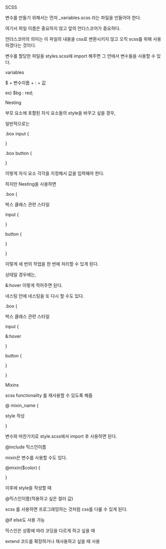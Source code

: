 SCSS 

변수를 만들기 위해서는 먼저 _variables.scss 라는 파일을 만들어야 한다.

여기서 파일 이름은 중요하지 않고 앞의 언더스코어가 중요하다.

언더스코어의 의미는 이 파일의 내용을 css로 변환시키지 않고 오직 scss를 위해 사용하겠다는 것이다.



변수를 할당한 파일을 styles.scss에 import 해주면 그 안에서 변수들을 사용할 수 있다.





variables

$ + 변수이름 + : + 값

ex) $bg : red;



Nesting

부모 요소에 포함된 자식 요소들의 style을 바꾸고 싶을 경우,

일반적으로는 

.box input {

}

.box button {

}



이렇게 자식 요소 각각을 지정해서 값을 입력해야 한다.



하지만 Nesting을 사용하면

.box {

박스 클래스 관련 스타일

input {

}

button {

}

}

이렇게 세 번의 작업을 한 번에 처리할 수 있게 된다. 



상태일 경우에는,

&:hover 이렇게 적어주면 된다. 



네스팅 안에 네스팅을 또 다시 할 수도 있다. 

.box {

박스 클래스 관련 스타일

input {

&:hover

}

button {

}

}



Mixins

scss functionailty 를 재사용할 수 있도록 해줌

@ mixin_name {

style 작성

}



변수와 마찬가지로 style.scss에서 import 후 사용하면 된다.

@include 믹스인이름



mixin은 변수를 사용할 수도 있다.

@mixin($color) {

}

이후에 style을 작성할 때

@믹스인이름(적용하고 싶은 컬러 값)



scss 를 사용하면 프로그래밍하는 것처럼 css를 다룰 수 있게 된다. 



@if else도 사용 가능



믹스인은 상황에 따라 코딩을 다르게 하고 싶을 때

extend 코드를 확장하거나 재사용하고 싶을 때 사용





